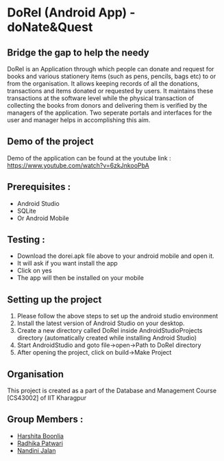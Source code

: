 # DoReI (Android App) - doNate&Quest
## Bridge the gap to help the needy
DoReI is an Application through which people can donate and request for books and various stationery items (such as pens, pencils, bags etc) to
or from the organisation. It allows keeping records of all the donations, transactions and items donated or requested by users. It maintains these transactions at the software level while the physical transaction of collecting the books from donors and delivering them is verified by the managers of the application. Two seperate portals and interfaces for the user and manager helps in accomplishing this aim.

## Demo of the project
Demo of the application can be found at the youtube link : https://www.youtube.com/watch?v=6zkJnkooPbA

## Prerequisites :
- Android Studio
- SQLite
- Or Android Mobile

## Testing :
- Download the dorei.apk file above to your android mobile and open it.
- It will ask if you want install the app
- Click on yes
- The app will then be installed on your mobile

## Setting up the project
1. Please follow the above steps to set up the android studio environment
2. Install the latest version of Android Studio on your desktop.
3. Create a new directory called DoReI inside AndroidStudioProjects directory (automatically created while installing Android Studio)
4. Start AndroidStudio and goto file->open->Path to DoReI directory
5. After opening the project, click on build->Make Project


## Organisation 
This project is created as a part of the Database and Management Course [CS43002] of IIT Kharagpur

## Group Members :
- [Harshita Boonlia](https://github.com/harshita-555/)
- [Radhika Patwari](https://github.com/rsrkpatwari1234/)
- [Nandini Jalan](https://github.com/nandinijalan1115/)
